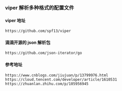 ### viper 解析多种格式的配置文件

#### viper 地址
```console
https://github.com/spf13/viper
```

#### 滴滴开源的 json 解析包
```console
https://github.com/json-iterator/go
```

#### 参考地址
```console
https://www.cnblogs.com/jiujuan/p/13799976.html
https://cloud.tencent.com/developer/article/1610531
https://zhuanlan.zhihu.com/p/105956945
```